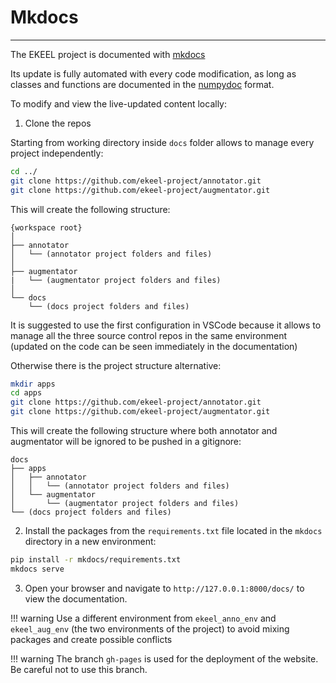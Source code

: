 # Mkdocs
-------

The EKEEL project is documented with [mkdocs](https://www.mkdocs.org/getting-started/)

Its update is fully automated with every code modification, as long as classes and functions are documented in the [numpydoc](https://numpydoc.readthedocs.io/en/latest/format.html) format.

To modify and view the live-updated content locally:

1. Clone the repos

Starting from working directory inside `docs` folder allows to manage every project independently:
```bash
cd ../
git clone https://github.com/ekeel-project/annotator.git
git clone https://github.com/ekeel-project/augmentator.git
```
This will create the following structure:
```
{workspace root}
│
├── annotator
│   └── (annotator project folders and files)
│   
├── augmentator
|   └── (augmentator project folders and files)
│
└── docs
    └── (docs project folders and files)
```
It is suggested to use the first configuration in VSCode because it allows to manage all the three source control repos in the same environment (updated on the code can be seen immediately in the documentation) 

Otherwise there is the project structure alternative:
```bash
mkdir apps
cd apps
git clone https://github.com/ekeel-project/annotator.git
git clone https://github.com/ekeel-project/augmentator.git
```
This will create the following structure where both annotator and augmentator will be ignored to be pushed in a gitignore:
```
docs
├── apps
│   ├── annotator
│   │   └── (annotator project folders and files)
│   └── augmentator
│       └── (augmentator project folders and files)
└── (docs project folders and files)
```

2. Install the packages from the ```requirements.txt``` file located in the ```mkdocs``` directory in a new environment:
```bash
pip install -r mkdocs/requirements.txt
mkdocs serve
``` 

3. Open your browser and navigate to `http://127.0.0.1:8000/docs/` to view the documentation.

!!! warning
    Use a different environment from ```ekeel_anno_env``` and ```ekeel_aug_env``` (the two environments of the project) to avoid mixing packages and create possible conflicts

!!! warning
    The branch `gh-pages` is used for the deployment of the website. Be careful not to use this branch.